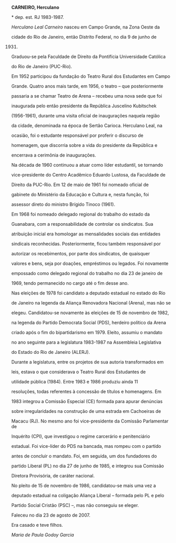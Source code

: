 **CARNEIRO, Herculano**



\* dep. est. RJ 1983-1987.



*Herculano Leal Carneiro* nasceu em Campo Grande, na Zona Oeste da

cidade do Rio de Janeiro, então Distrito Federal, no dia 9 de junho de

1931.



Graduou-se pela Faculdade de Direito da Pontifícia Universidade Católica

do Rio de Janeiro (PUC-Rio).



Em 1952 participou da fundação do Teatro Rural dos Estudantes em Campo

Grande. Quatro anos mais tarde, em 1956, o teatro – que posteriormente

passaria a se chamar Teatro de Arena – recebeu uma nova sede que foi

inaugurada pelo então presidente da República Juscelino Kubitschek

(1956-1961), durante uma visita oficial de inaugurações naquela região

da cidade, denominada na época de Sertão Carioca. Herculano Leal, na

ocasião, foi o estudante responsável por proferir o discurso de

homenagem, que discorria sobre a vida do presidente da República e

encerrava a cerimônia de inaugurações.



Na década de 1960 continuou a atuar como líder estudantil, se tornando

vice-presidente do Centro Acadêmico Eduardo Lustosa, da Faculdade de

Direito da PUC-Rio. Em 12 de maio de 1961 foi nomeado oficial de

gabinete do Ministério da Educação e Cultura e, nesta função, foi

assessor direto do ministro Brígido Tinoco (1961).



Em 1968 foi nomeado delegado regional do trabalho do estado da

Guanabara, com a responsabilidade de controlar os sindicatos. Sua

atribuição inicial era homologar as mensalidades sociais das entidades

sindicais reconhecidas. Posteriormente, ficou também responsável por

autorizar os recebimentos, por parte dos sindicatos, de quaisquer

valores e bens, seja por doações, empréstimos ou legados. Foi novamente

empossado como delegado regional do trabalho no dia 23 de janeiro de

1969, tendo permanecido no cargo até o fim desse ano.



Nas eleições de 1978 foi candidato a deputado estadual no estado do Rio

de Janeiro na legenda da Aliança Renovadora Nacional (Arena), mas não se

elegeu. Candidatou-se novamente às eleições de 15 de novembro de 1982,

na legenda do Partido Democrata Social (PDS), herdeiro político da Arena

criado após o fim do bipartidarismo em 1979. Eleito, assumiu o mandato

no ano seguinte para a legislatura 1983-1987 na Assembleia Legislativa

do Estado do Rio de Janeiro (ALERJ).



Durante a legislatura, entre os projetos de sua autoria transformados em

leis, estava o que considerava o Teatro Rural dos Estudantes de

utilidade pública (1984). Entre 1983 e 1986 produziu ainda 11

resoluções, todas referentes à concessão de títulos e homenagens. Em

1983 integrou a Comissão Especial (CE) formada para apurar denúncias

sobre irregularidades na construção de uma estrada em Cachoeiras de

Macacu (RJ). No mesmo ano foi vice-presidente da Comissão Parlamentar de

Inquérito (CPI), que investigou o regime carcerário e penitenciário

estadual. Foi vice-líder do PDS na bancada, mas rompeu com o partido

antes de concluir o mandato. Foi, em seguida, um dos fundadores do

partido Liberal (PL) no dia 27 de junho de 1985, e integrou sua Comissão

Diretora Provisória, de caráter nacional.



No pleito de 15 de novembro de 1986, candidatou-se mais uma vez a

deputado estadual na coligação Aliança Liberal – formada pelo PL e pelo

Partido Social Cristão (PSC) –, mas não conseguiu se eleger.



Faleceu no dia 23 de agosto de 2007.



Era casado e teve filhos.



*Maria de Paula Godoy Garcia*



